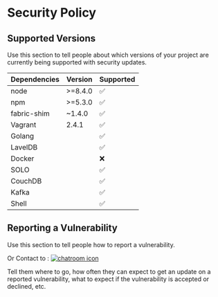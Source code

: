 # Security Policy

## Supported Versions

Use this section to tell people about which versions of your project are
currently being supported with security updates.

Dependencies    | Version | Supported          |
| ------------- | ------- | ------------------ |
| node          | >=8.4.0 | :white_check_mark: |
| npm           | >=5.3.0 | :white_check_mark: |
| fabric-shim   | ~1.4.0  | :white_check_mark: |
| Vagrant       | 2.4.1   | :white_check_mark: |
| Golang        |         | :white_check_mark: |
| LavelDB       |         | :white_check_mark: |
| Docker        |         | :x:                |
| SOLO          |         | :white_check_mark: |
| CouchDB       |         | :white_check_mark: |
| Kafka         |         | :white_check_mark: |
| Shell         |         | :white_check_mark: |

## Reporting a Vulnerability

Use this section to tell people how to report a vulnerability.

Or Contact to : [![chatroom icon](https://patrolavia.github.io/telegram-badge/chat.png)]([https://patrolavia.github.io/telegram-badge/chat.png](https://t.me/Mekmun_Sopheaktra))

Tell them where to go, how often they can expect to get an update on a
reported vulnerability, what to expect if the vulnerability is accepted or
declined, etc.
